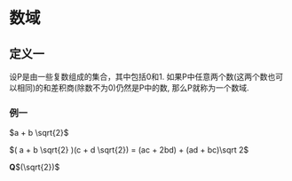 # 数域

## 定义一

设P是由一些复数组成的集合，其中包括0和1. 如果P中任意两个数(这两个数也可以相同)的和差积商(除数不为0)仍然是P中的数, 那么P就称为一个数域.

### 例一

$a + b \sqrt{2}$

$( a + b \sqrt{2} )(c + d \sqrt{2}) = (ac + 2bd) + (ad + bc)\sqrt 2$

**Q**$(\sqrt{2})$